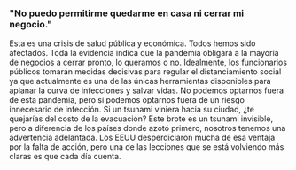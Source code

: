 ### "No puedo permitirme quedarme en casa ni cerrar mi negocio."

Esta es una crisis de salud pública y económica. Todos hemos sido afectados. Toda la evidencia indica que la pandemia obligará a la mayoría de negocios a cerrar pronto, lo queramos o no. Idealmente, los funcionarios públicos tomarán medidas decisivas para regular el distanciamiento social ya que actualmente es una de las únicas herramientas disponibles para aplanar la curva de infecciones y salvar vidas. No podemos optarnos fuera de esta pandemia, pero sí podemos optarnos fuera de un riesgo innecesario de infección. Si un tsunami viniera hacia su ciudad, ¿te quejarías del costo de la evacuación? Este brote es un tsunami invisible, pero a diferencia de los países donde azotó primero, nosotros tenemos una advertencia adelantada. Los EEUU desperdiciaron mucha de esa ventaja por la falta de acción, pero una de las lecciones que se está volviendo más claras es que cada día cuenta.
